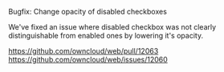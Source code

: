 Bugfix: Change opacity of disabled checkboxes

We've fixed an issue where disabled checkbox was not clearly distinguishable from enabled ones by lowering it's opacity.

https://github.com/owncloud/web/pull/12063
https://github.com/owncloud/web/issues/12060
